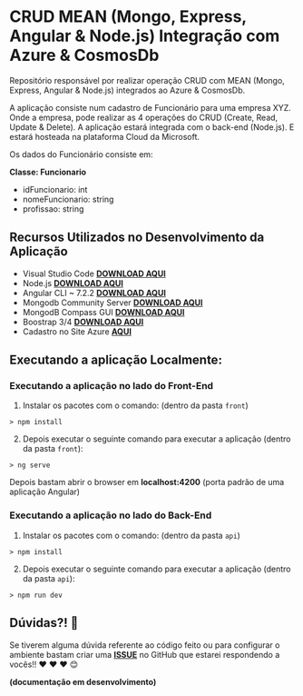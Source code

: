 # CRUD MEAN (Mongo, Express, Angular & Node.js) Integração com Azure & CosmosDb

Repositório responsável por realizar operação CRUD com MEAN (Mongo, Express, Angular & Node.js) integrados ao Azure & CosmosDb.

A aplicação consiste num cadastro de Funcionário para uma empresa XYZ. Onde a empresa, pode realizar as 4 operações do CRUD (Create, Read, Update & Delete). A aplicação estará integrada com o back-end (Node.js). E estará hosteada na plataforma Cloud da Microsoft.

Os dados do Funcionário consiste em:

**Classe: Funcionario**

+ idFuncionario: int
+ nomeFuncionario: string
+ profissao: string

## Recursos Utilizados no Desenvolvimento da Aplicação

- Visual Studio Code **[DOWNLOAD AQUI](https://code.visualstudio.com/)**
- Node.js **[DOWNLOAD AQUI](https://nodejs.org/en/)**
- Angular CLI ~ 7.2.2 **[DOWNLOAD AQUI](https://angular.io/)**
- Mongodb Community Server **[DOWNLOAD AQUI](https://www.mongodb.com/download-center/community)**
- MongodB Compass GUI **[DOWNLOAD AQUI](https://www.mongodb.com/download-center/compass)**
- Boostrap 3/4 **[DOWNLOAD AQUI](https://getbootstrap.com/docs/3.3/)**
- Cadastro no Site Azure **[AQUI](https://azure.microsoft.com/pt-br/features/azure-portal/)**

## Executando a aplicação Localmente:

### Executando a aplicação no lado do Front-End

1) Instalar os pacotes com o comando: (dentro da pasta `front`)

``` 
> npm install
```

2) Depois executar o seguinte comando para executar a aplicação (dentro da pasta `front`):

```
> ng serve
```

Depois bastam abrir o browser em **localhost:4200** (porta padrão de uma aplicação Angular)

### Executando a aplicação no lado do Back-End

1) Instalar os pacotes com o comando: (dentro da pasta `api`)

``` 
> npm install
```

2) Depois executar o seguinte comando para executar a aplicação (dentro da pasta `api`):

```
> npm run dev
```

## Dúvidas?! :triangular_flag_on_post:

Se tiverem alguma dúvida referente ao código feito ou para configurar o ambiente bastam criar uma **[ISSUE](https://github.com/glaucia86/crud-mean-azure-cosmosdb/issues)** no GitHub que estarei respondendo a vocês!! :heart: :heart: :heart: :blush:

**(documentação em desenvolvimento)**